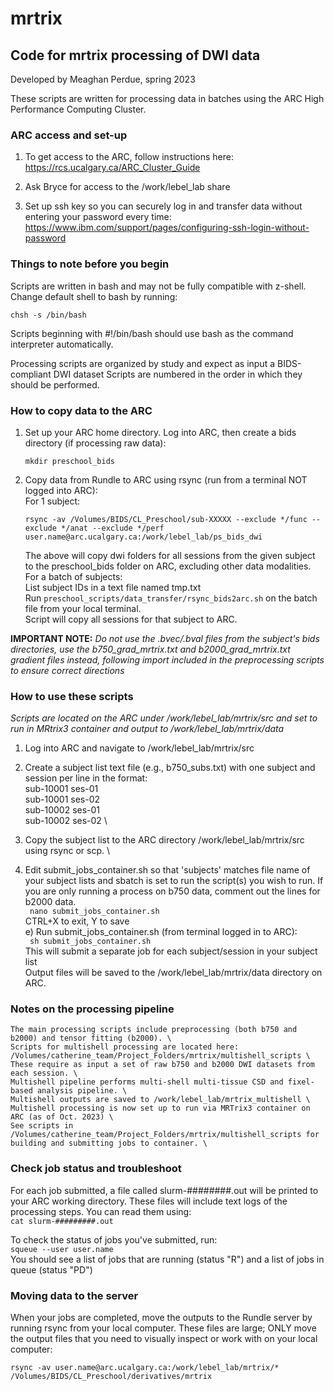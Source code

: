 # mrtrix
## Code for mrtrix processing of DWI data
Developed by Meaghan Perdue, spring 2023

These scripts are written for processing data in batches using the ARC High Performance Computing Cluster.

### ARC access and set-up
1. To get access to the ARC, follow instructions here: https://rcs.ucalgary.ca/ARC_Cluster_Guide 

2. Ask Bryce for access to the /work/lebel_lab share 

3. Set up ssh key so you can securely log in and transfer data without entering your password every time: <https://www.ibm.com/support/pages/configuring-ssh-login-without-password>

### Things to note before you begin
Scripts are written in bash and may not be fully compatible with z-shell. Change default shell to bash by running: 
```
chsh -s /bin/bash
```
Scripts beginning with #!/bin/bash should use bash as the command interpreter automatically.

Processing scripts are organized by study and expect as input a BIDS-compliant DWI dataset
Scripts are numbered in the order in which they should be performed.

### How to copy data to the ARC
1. Set up your ARC home directory. Log into ARC, then create a bids directory (if processing raw data):
    ```
    mkdir preschool_bids
    ```
2. Copy data from Rundle to ARC using rsync (run from a terminal NOT logged into ARC): \
For 1 subject:
    ``` 
    rsync -av /Volumes/BIDS/CL_Preschool/sub-XXXXX --exclude */func --exclude */anat --exclude */perf user.name@arc.ucalgary.ca:/work/lebel_lab/ps_bids_dwi 
    ```
    The above will copy dwi folders for all sessions from the given subject to the preschool_bids folder on ARC, excluding other data modalities. \
For a batch of subjects: \
List subject IDs in a text file named tmp.txt \
Run ` preschool_scripts/data_transfer/rsync_bids2arc.sh ` on the batch file from your local terminal. \
Script will copy all sessions for that subject to ARC. 

**IMPORTANT NOTE:** *Do not use the .bvec/.bval files from the subject's bids directories, use the b750_grad_mrtrix.txt and b2000_grad_mrtrix.txt gradient files instead, following import included in the preprocessing scripts to ensure correct directions*

### How to use these scripts 
*Scripts are located on the ARC under /work/lebel_lab/mrtrix/src and set to run in MRtrix3 container and output to /work/lebel_lab/mrtrix/data*
1. Log into ARC and navigate to /work/lebel_lab/mrtrix/src
2. Create a subject list text file (e.g., b750_subs.txt) with one subject and session per line in the format: \
        sub-10001 ses-01 \
        sub-10001 ses-02 \
        sub-10002 ses-01 \
        sub-10002 ses-02 \
3. Copy the subject list to the ARC directory /work/lebel_lab/mrtrix/src using rsync or scp. \

4. Edit submit_jobs_container.sh so that 'subjects' matches file name of your subject lists and sbatch is set to run the script(s) you wish to run. If you are only running a process on b750 data, comment out the lines for b2000 data. \
        ``` 
        nano submit_jobs_container.sh 
        ``` \
        CTRL+X to exit, Y to save \
    e) Run submit_jobs_container.sh (from terminal logged in to ARC): \
        ``` 
        sh submit_jobs_container.sh 
        ``` \
        This will submit a separate job for each subject/session in your subject list \
Output files will be saved to the /work/lebel_lab/mrtrix/data directory on ARC.

### Notes on the processing pipeline
    The main processing scripts include preprocessing (both b750 and b2000) and tensor fitting (b2000). \
    Scripts for multishell processing are located here: /Volumes/catherine_team/Project_Folders/mrtrix/multishell_scripts \
    These require as input a set of raw b750 and b2000 DWI datasets from each session. \
    Multishell pipeline performs multi-shell multi-tissue CSD and fixel-based analysis pipeline. \
    Multishell outputs are saved to /work/lebel_lab/mrtrix_multishell \
    Multishell processing is now set up to run via MRTrix3 container on ARC (as of Oct. 2023) \
    See scripts in /Volumes/catherine_team/Project_Folders/mrtrix/multishell_scripts for building and submitting jobs to container. \

### Check job status and troubleshoot
For each job submitted, a file called slurm-########.out will be printed to your ARC working directory. These files will include text logs of the processing steps. You can read them using: \
        ` cat slurm-#########.out `

To check the status of jobs you've submitted, run: \
        ` squeue --user user.name ` \
    You should see a list of jobs that are running (status "R") and a list of jobs in queue (status "PD")

### Moving data to the server
When your jobs are completed, move the outputs to the Rundle server by running rsync from your local computer. These files are large; ONLY move the output files that you need to visually inspect or work with on your local computer:
```
rsync -av user.name@arc.ucalgary.ca:/work/lebel_lab/mrtrix/* /Volumes/BIDS/CL_Preschool/derivatives/mrtrix 
```